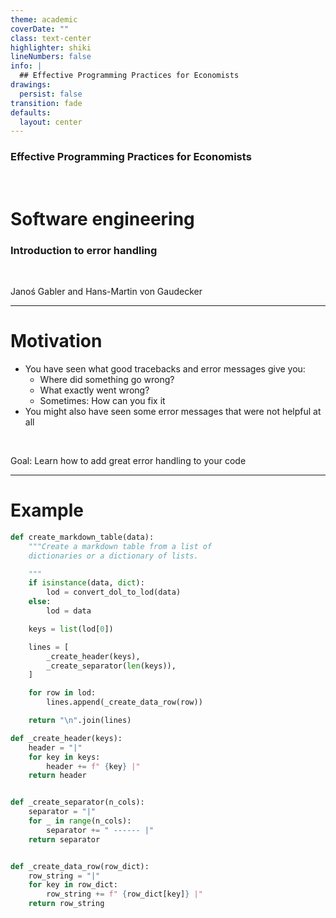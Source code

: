 ```yaml
---
theme: academic
coverDate: ""
class: text-center
highlighter: shiki
lineNumbers: false
info: |
  ## Effective Programming Practices for Economists
drawings:
  persist: false
transition: fade
defaults:
  layout: center
---
```


### Effective Programming Practices for Economists

<br/>

# Software engineering

### Introduction to error handling

<br/>


Janoś Gabler and Hans-Martin von Gaudecker

---

# Motivation

- You have seen what good tracebacks and error messages give you:
  - Where did something go wrong?
  - What exactly went wrong?
  - Sometimes: How can you fix it
- You might also have seen some error messages that were not helpful at all

<br/>

Goal: Learn how to add great error handling to your code


---

# Example

<div class="flex gap-4">
<div>

```python
def create_markdown_table(data):
    """Create a markdown table from a list of
    dictionaries or a dictionary of lists.

    """
    if isinstance(data, dict):
        lod = convert_dol_to_lod(data)
    else:
        lod = data

    keys = list(lod[0])

    lines = [
        _create_header(keys),
        _create_separator(len(keys)),
    ]

    for row in lod:
        lines.append(_create_data_row(row))

    return "\n".join(lines)
```

</div>
<div>

```python
def _create_header(keys):
    header = "|"
    for key in keys:
        header += f" {key} |"
    return header


def _create_separator(n_cols):
    separator = "|"
    for _ in range(n_cols):
        separator += " ------ |"
    return separator


def _create_data_row(row_dict):
    row_string = "|"
    for key in row_dict:
        row_string += f" {row_dict[key]} |"
    return row_string
```


</div>
</div>

